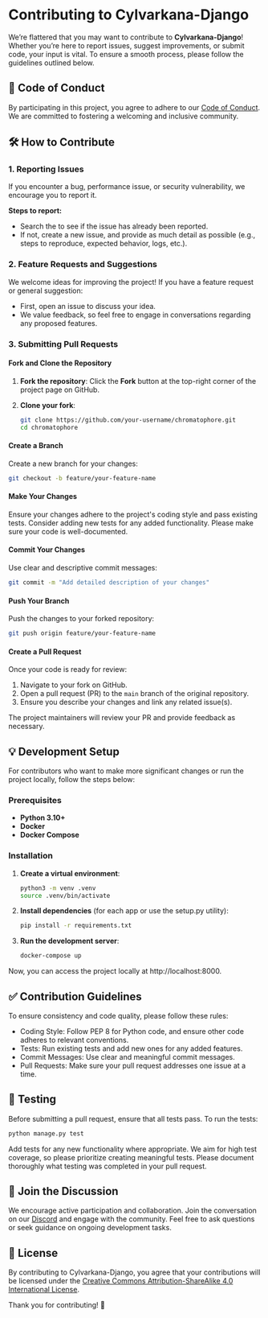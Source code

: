 # Contributing to Cylvarkana-Django
We’re flattered that you may want to contribute to **Cylvarkana-Django**! Whether you’re here to report issues, suggest improvements, or submit code, your input is vital. To ensure a smooth process, please follow the guidelines outlined below.

## 📝 Code of Conduct
By participating in this project, you agree to adhere to our [Code of Conduct](./CODE_OF_CONDUCT.md). We are committed to fostering a welcoming and inclusive community.

## 🛠️ How to Contribute
### 1. Reporting Issues
If you encounter a bug, performance issue, or security vulnerability, we encourage you to report it. 

**Steps to report:**
- Search the to see if the issue has already been reported.
- If not, create a new issue, and provide as much detail as possible (e.g., steps to reproduce, expected behavior, logs, etc.).

### 2. Feature Requests and Suggestions
We welcome ideas for improving the project! If you have a feature request or general suggestion:
- First, open an issue to discuss your idea.
- We value feedback, so feel free to engage in conversations regarding any proposed features.

### 3. Submitting Pull Requests
#### **Fork and Clone the Repository**
1. **Fork the repository**:
   Click the **Fork** button at the top-right corner of the project page on GitHub.
   
2. **Clone your fork**:
   ```bash
   git clone https://github.com/your-username/chromatophore.git
   cd chromatophore

#### **Create a Branch**
Create a new branch for your changes:
```bash
git checkout -b feature/your-feature-name
```

#### **Make Your Changes**
Ensure your changes adhere to the project's coding style and pass existing tests. Consider adding new tests for any added functionality. Please make sure your code is well-documented.

#### **Commit Your Changes**
Use clear and descriptive commit messages:
```bash
git commit -m "Add detailed description of your changes"
```

#### **Push Your Branch**
Push the changes to your forked repository:
```bash
git push origin feature/your-feature-name
```

#### **Create a Pull Request**
Once your code is ready for review:
1. Navigate to your fork on GitHub.
2. Open a pull request (PR) to the `main` branch of the original repository.
3. Ensure you describe your changes and link any related issue(s).

The project maintainers will review your PR and provide feedback as necessary.

## 💡 Development Setup

For contributors who want to make more significant changes or run the project locally, follow the steps below:

### Prerequisites

- **Python 3.10+**
- **Docker**
- **Docker Compose**

### Installation

1. **Create a virtual environment**:
   ```bash
   python3 -m venv .venv
   source .venv/bin/activate
   ```
2. **Install dependencies** (for each app or use the setup.py utility):
   ```bash
   pip install -r requirements.txt
   ```
3. **Run the development server**:
   ```bash
   docker-compose up
   ```
Now, you can access the project locally at http://localhost:8000.

## ✅ Contribution Guidelines
To ensure consistency and code quality, please follow these rules:

- Coding Style: Follow PEP 8 for Python code, and ensure other code adheres to relevant conventions.
- Tests: Run existing tests and add new ones for any added features.
- Commit Messages: Use clear and meaningful commit messages.
- Pull Requests: Make sure your pull request addresses one issue at a time.

## 🧪 Testing
Before submitting a pull request, ensure that all tests pass. To run the tests:

```bash
python manage.py test
```
Add tests for any new functionality where appropriate. We aim for high test coverage, so please prioritize creating meaningful tests. Please document thoroughly what testing was completed in your pull request.

## 🤝 Join the Discussion
We encourage active participation and collaboration. Join the conversation on our [Discord](https://discord.gg/D59w9g6Ptr) and engage with the community. Feel free to ask questions or seek guidance on ongoing development tasks.

## 📄 License
By contributing to Cylvarkana-Django, you agree that your contributions will be licensed under the [Creative Commons Attribution-ShareAlike 4.0 International License](http://creativecommons.org/licenses/by-sa/4.0/).

Thank you for contributing! 🌟
